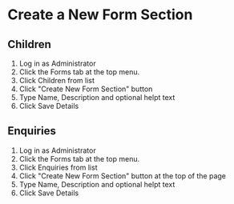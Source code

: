 # Create a New Form Section

## Children

1. Log in as Administrator
2. Click the Forms tab at the top menu.
3. Click Children from list
4. Click "Create New Form Section" button
5. Type Name, Description and optional helpt text
6. Click Save Details

## Enquiries

1. Log in as Administrator
2. Click the Forms tab at the top menu.
3. Click Enquiries from list
4. Click "Create New Form Section" button at the top of the page
5. Type Name, Description and optional helpt text
6. Click Save Details
